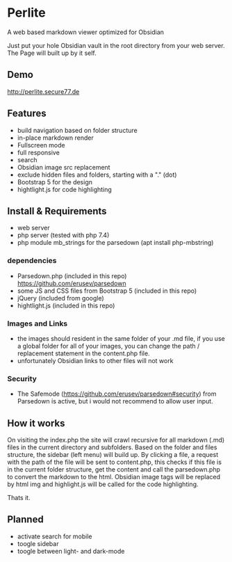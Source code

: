 # Perlite
 A web based markdown viewer optimized for Obsidian

Just put your hole Obsidian vault in the root directory from your web server. The Page will built up by it self. 


## Demo

http://perlite.secure77.de


## Features

- build navigation based on folder structure
- in-place markdown render
- Fullscreen mode
- full responsive
- search
- Obsidian image src replacement
- exclude hidden files and folders, starting with a "." (dot)
- Bootstrap 5 for the design
- hightlight.js for code highlighting



## Install & Requirements

- web server
- php server (tested with php 7.4)
- php module mb_strings for the parsedown (apt install php-mbstring)


### dependencies
- Parsedown.php (included in this repo) https://github.com/erusev/parsedown
- some JS and CSS files from Bootstrap 5 (included in this repo)
- jQuery (included from google)
- hightlight.js (included in this repo)


### Images and Links

- the images should resident in the same folder of your .md file, if you use a global folder for all of your images, you can change the path / replacement statement in the content.php file.
- unfortunately Obsidian links to other files will not work


### Security

- The Safemode (https://github.com/erusev/parsedown#security) from Parsedown is active, but i would not recommend to allow user input.


## How it works

On visiting the index.php the site will crawl recursive for all markdown (.md) files in the current directory and subfolders. Based on the folder and files structure, the sidebar (left menu) will build up. By clicking a file, a request with the path of the file will be sent to content.php, this checks if this file is in the current folder structure, get the content and call the parsedown.php to convert the markdown to the html. Obsidian image tags will be replaced by html img and highlight.js will be called for the code highlighting.

Thats it.


## Planned

- activate search for mobile
- toogle sidebar
- toogle between light- and dark-mode

